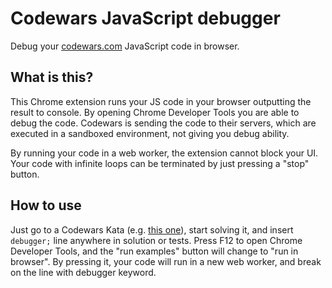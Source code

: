 # Codewars JavaScript debugger

Debug your [codewars.com]() JavaScript code in browser.

## What is this?

This Chrome extension runs your JS code in your browser outputting the result to console. By opening Chrome Developer Tools you are able to debug the code.
Codewars is sending the code to their servers, which are executed in a sandboxed environment, not giving you debug ability.

By running your code in a web worker, the extension cannot block your UI. Your code with infinite loops can be terminated by just pressing a "stop" button.

## How to use

Just go to a Codewars Kata (e.g. [this one](https://www.codewars.com/kata/52aebd2423b44356b8000578/train/javascript)), start solving it, and insert `debugger;` line anywhere in solution or tests. Press F12 to open Chrome Developer Tools, and the "run examples" button will change to "run in browser". By pressing it, your code will run in a new web worker, and break on the line with debugger keyword.
